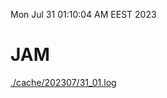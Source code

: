 Mon Jul 31 01:10:04 AM EEST 2023
# JAM
<a href='./cache/202307/31_01.log'>./cache/202307/31_01.log</a>
